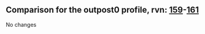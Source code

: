 ## Comparison for the outpost0 profile, rvn: [159](https://github.com/PRO100KatYT/FortniteProfileRevisions/tree/main/profiles/outpost0/159%20outpost0.json)-[161](https://github.com/PRO100KatYT/FortniteProfileRevisions/tree/main/profiles/outpost0/161%20outpost0.json)

No changes

